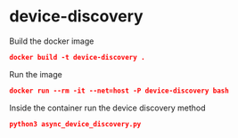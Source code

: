 # device-discovery

Build the docker image
```json
docker build -t device-discovery .
```
Run the image
```json
docker run --rm -it --net=host -P device-discovery bash
```
Inside the container run the device discovery method
```json
python3 async_device_discovery.py
```
